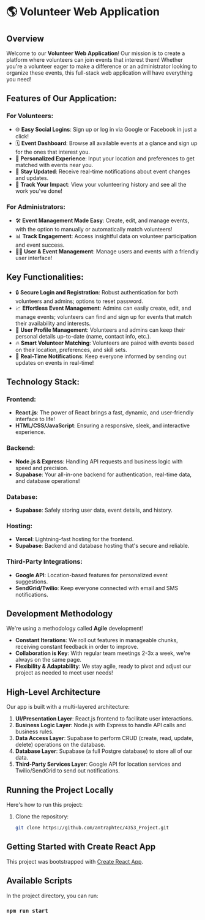 # 🌎 Volunteer Web Application

## Overview
Welcome to our **Volunteer Web Application**! Our mission is to create a platform where volunteers can join events that interest them! Whether you're a volunteer eager to make a difference or an administrator looking to organize these events, this full-stack web application will have everything you need!

## Features of Our Application:
### For Volunteers:
- 🌐 **Easy Social Logins**: Sign up or log in via Google or Facebook in just a click!
- 🗓 **Event Dashboard**: Browse all available events at a glance and sign up for the ones that interest you.
- 📍 **Personalized Experience**: Input your location and preferences to get matched with events near you.
- 🔔 **Stay Updated**: Receive real-time notifications about event changes and updates.
- 📜 **Track Your Impact**: View your volunteering history and see all the work you've done!

### For Administrators:
- 🛠 **Event Management Made Easy**: Create, edit, and manage events, with the option to manually or automatically match volunteers!
- 📊 **Track Engagement**: Access insightful data on volunteer participation and event success.
- 👩‍💼 **User & Event Management**: Manage users and events with a friendly user interface!

## Key Functionalities:
- 🔒 **Secure Login and Registration**: Robust authentication for both volunteers and admins; options to reset password.
- 📈 **Effortless Event Management**: Admins can easily create, edit, and manage events; volunteers can find and sign up for events that match their availability and interests.
- 🤸 **User Profile Management**: Volunteers and admins can keep their personal details up-to-date (name, contact info, etc.).
- 🔥 **Smart Volunteer Matching**: Volunteers are paired with events based on their location, preferences, and skill sets.
- 📲 **Real-Time Notifications**: Keep everyone informed by sending out updates on events in real-time!

## Technology Stack:
### Frontend:
- **React.js**: The power of React brings a fast, dynamic, and user-friendly interface to life!
- **HTML/CSS/JavaScript**: Ensuring a responsive, sleek, and interactive experience.

### Backend:
- **Node.js & Express**: Handling API requests and business logic with speed and precision.
- **Supabase**: Your all-in-one backend for authentication, real-time data, and database operations!

### Database:
- **Supabase**: Safely storing user data, event details, and history.

### Hosting:
- **Vercel**: Lightning-fast hosting for the frontend.
- **Supabase**: Backend and database hosting that's secure and reliable.

### Third-Party Integrations:
- **Google API**: Location-based features for personalized event suggestions.
- **SendGrid/Twilio**: Keep everyone connected with email and SMS notifications.

## Development Methodology
We're using a methodology called **Agile** development! 
- **Constant Iterations**: We roll out features in manageable chunks, receiving constant feedback in order to improve.
- **Collaboration is Key**: With regular team meetings 2-3x a week, we're always on the same page.
- **Flexibility & Adaptability**: We stay agile, ready to pivot and adjust our project as needed to meet user needs!

## High-Level Architecture
Our app is built with a multi-layered architecture:

1. **UI/Presentation Layer**: React.js frontend to facilitate user interactions.
2. **Business Logic Layer**: Node.js with Express to handle API calls and business rules.
3. **Data Access Layer**: Supabase to perform CRUD (create, read, update, delete) operations on the database.
4. **Database Layer**: Supabase (a full Postgre database) to store all of our data.
5. **Third-Party Services Layer**: Google API for location services and Twilio/SendGrid to send out notifications.

## Running the Project Locally
Here's how to run this project:

1. Clone the repository:
   ```bash
   git clone https://github.com/antraphtec/4353_Project.git

## Getting Started with Create React App

This project was bootstrapped with [Create React App](https://github.com/facebook/create-react-app).

## Available Scripts

In the project directory, you can run:

### `npm run start`

